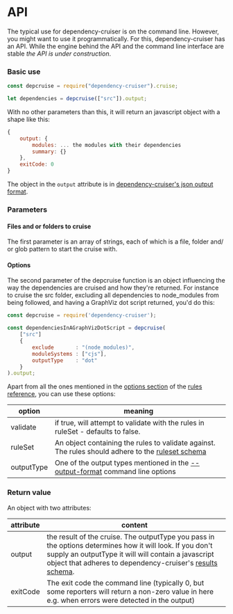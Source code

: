 # API

The typical use for dependency-cruiser is on the command line. However, you
might want to use it programmatically. For this, dependency-cruiser has an
API. While the engine behind the API and the command line interface are
stable _the API is under construction_.

### Basic use

```javascript
const depcruise = require("dependency-cruiser").cruise;

let dependencies = depcruise(["src"]).output;
```

With no other parameters than this, it will return an javascript object with
a shape like this:

```javascript
{
    output: {
        modules: ... the modules with their dependencies
        summary: {}
    },
    exitCode: 0
}

```

The object in the `output` attribute is in [dependency-cruiser's json output format](output-format.md).

### Parameters

#### Files and or folders to cruise

The first parameter is an array of strings, each of which is a file, folder
and/ or glob pattern to start the cruise with.

#### Options

The second parameter of the depcruise function is an object influencing the
way the dependencies are cruised and how they're returned. For instance to
cruise the src folder, excluding all dependencies to node_modules from being
followed, and having a GraphViz dot script returned, you'd do this:

```javascript
const depcruise = require('dependency-cruiser');

const dependenciesInAGraphVizDotScript = depcruise(
    ["src"]
    {
        exclude       : "(node_modules)",
        moduleSystems : ["cjs"],
        outputType    : "dot"
    }
).output;
```

Apart from all the ones mentioned in the [options section](rules-reference.md#the-options) of the [rules reference](rules-reference.md), you can use these options:

| option     | meaning                                                                                                                                     |
| ---------- | ------------------------------------------------------------------------------------------------------------------------------------------- |
| validate   | if true, will attempt to validate with the rules in ruleSet - defaults to false.                                                            |
| ruleSet    | An object containing the rules to validate against. The rules should adhere to the [ruleset schema](../src/main/ruleSet/config-schema.json) |
| outputType | One of the output types mentioned in the [--output-format](cli.md#--output-type-specify-the-output-format) command line options             |

### Return value

An object with two attributes:

| attribute | content                                                                                                                                                                                                                                                             |
| --------- | ------------------------------------------------------------------------------------------------------------------------------------------------------------------------------------------------------------------------------------------------------------------- |
| output    | the result of the cruise. The outputType you pass in the options determines how it will look. If you don't supply an outputType it will will contain a javascript object that adheres to dependency-cruiser's [results schema](../src/extract/results-schema.json). |
| exitCode  | The exit code the command line (typically 0, but some reporters will return a non-zero value in here e.g. when errors were detected in the output)                                                                                                                  |
